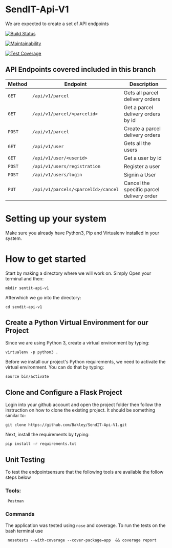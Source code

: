 # SendIT-Api-V1
We are expected to create a set of API endpoints

[![Build Status](https://travis-ci.org/Bakley/SendIT-Api-V1.svg?branch=develop)](https://travis-ci.org/Bakley/SendIT-Api-V1)

[![Maintainability](https://api.codeclimate.com/v1/badges/a078df0f9b3d7e6aa7ef/maintainability)](https://codeclimate.com/github/Bakley/SendIT-Api-V1/maintainability)

[![Test Coverage](https://api.codeclimate.com/v1/badges/a078df0f9b3d7e6aa7ef/test_coverage)](https://codeclimate.com/github/Bakley/SendIT-Api-V1/test_coverage)

## API Endpoints covered included in this branch


| Method        |       Endpoint                        |         Description                           |
| ------------- |       -------------                   |         -------------                         |
| `GET`         | `/api/v1/parcel`                      |   Gets all parcel delivery orders             |
| `GET`         | `/api/v1/parcel/<parcelid>`           |   Get a parcel delivery orders by id          |
| `POST`        | `/api/v1/parcel`                      |   Create a parcel delivery orders             |
| `GET`         | `/api/v1/user`                        |   Gets all the users                          |
| `GET`         | `/api/v1/user/<userid>`               |   Get a user by id                            |
| `POST`        | `/api/v1/users/registration`          |   Register a user                             |
| `POST`        | `/api/v1/users/login`                 |   Signin a User                               |
| `PUT`         | `/api/v1/parcels/<parcelId>/cancel`   |   Cancel the specific parcel delivery order   |


# Setting up your system

Make sure you already have Python3, Pip and Virtualenv installed in your system.

# How to get started

Start by making a directory where we will work on. Simply Open your terminal and then:

```
mkdir sentit-api-v1
```

Afterwhich we go into the directory:

```
cd sendit-api-v1
```

## Create a Python Virtual Environment for our Project

Since we are using Python 3, create a virtual environment by typing:

```
virtualenv -p python3 .
```

Before we install our project's Python requirements, we need to activate the virtual environment. You can do that by typing:

```
source bin/activate
```

## Clone and Configure a Flask Project

Login into your github account and open the project folder then follow the instruction on how to clone the existing project. It should be something similar to:

```
git clone https://github.com/Bakley/SendIT-Api-V1.git
```

Next, install the requirements by typing:

```
pip install -r requirements.txt
```

## Unit Testing
To test the endpointsensure that the following tools are available the follow steps below
   ### Tools:
     Postman
     
### Commands
  The application was tested using `nose` and coverage. To run the tests on the bash terminal use
     
     nosetests --with-coverage --cover-package=app  && coverage report
